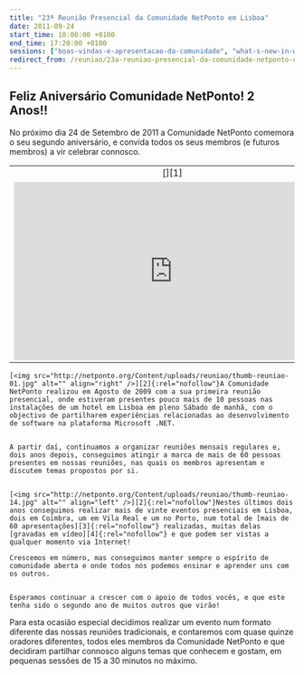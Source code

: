 ```yaml
---
title: "23ª Reunião Presencial da Comunidade NetPonto em Lisboa"
date: 2011-09-24
start_time: 10:00:00 +0100
end_time: 17:20:00 +0100
sessions: ["boas-vindas-e-apresentacao-da-comunidade", "what-s-new-in-windows-azure-platform", "asp-net-webforms-tagmapping-e-a-reciclagem-reutilizacao-de-aplicacoes", "fluentvalidation-build-validation-rules-for-your-business-objects", "know-your-sql-server-dynamic-management-views-dmvs", "biztalk-mapper-como-funcionam-os-mapas-em-biztalk-server-2010", "quartz-net-agendamento-de-execucao-de-tarefas", "cross-platform-mobile-development-with-csharp", "the-clean-coder-a-code-of-conduct-for-professional-programmers", "getting-async-with-csharp-5-0-visual-studio-11", "criar-uma-aplicacao-xaml-para-windows-8", "introducao-ao-exchange-web-services-api", "formas-de-heranca-em-javascript", "entity-framework-4-1-code-first", "who-needs-stored-procedures-anyway"]
redirect_from: /reuniao/23a-reuniao-presencial-da-comunidade-netponto-em-lisboa/
---
```

<h2>Feliz Aniversário Comunidade NetPonto! 2 Anos!!</h2>
<div class="paragraph" style="text-align: left; display: block;"> No próximo dia 24 de Setembro de 2011 a Comunidade NetPonto comemora o seu segundo aniversário, e convida todos os seus membros (e futuros membros) a vir celebrar connosco.

<table border="0" width="100%" cellspacing="0" cellpadding="0">
<tr>
<td align="center">[<img src="http://netponto.org/Content/uploads/reuniao/logo-aniversario-2011.png" alt="" />][1]</td>
</tr>
<tr>
	<td align="center"><iframe width="560" height="315" src="http://www.youtube.com/embed/XWcg_4xqnok?rel=0" frameborder="0" allowfullscreen></iframe></td>
</tr>
</table>
<div class="paragraph" style="text-align: left; display: block;">
	
	[<img src="http://netponto.org/Content/uploads/reuniao/thumb-reuniao-01.jpg" alt="" align="right" />][2]{:rel="nofollow"}A Comunidade NetPonto realizou em Agosto de 2009 com a sua primeira reunião presencial, onde estiveram presentes pouco mais de 10 pessoas nas instalações de um hotel em Lisboa em pleno Sábado de manhã, com o objectivo de partilharem experiências relacionadas ao desenvolvimento de software na plataforma Microsoft .NET.

	
	A partir daí, continuamos a organizar reuniões mensais regulares e, dois anos depois, conseguimos atingir a marca de mais de 60 pessoas presentes em nossas reuniões, nas quais os membros apresentam e discutem temas propostos por si.

	
	[<img src="http://netponto.org/Content/uploads/reuniao/thumb-reuniao-14.jpg" alt="" align="left" />][2]{:rel="nofollow"}Nestes últimos dois anos conseguimos realizar mais de vinte eventos presenciais em Lisboa, dois em Coimbra, um em Vila Real e um no Porto, num total de [mais de 60 apresentações][3]{:rel="nofollow"} realizadas, muitas delas [gravadas em vídeo][4]{:rel="nofollow"} e que podem ser vistas a qualquer momento via Internet!
	
	Crescemos em número, mas conseguimos manter sempre o espírito de comunidade aberta e onde todos nós podemos ensinar e aprender uns com os outros.

	
	Esperamos continuar a crescer com o apoio de todos vocês, e que este tenha sido o segundo ano de muitos outros que virão!

<div class="paragraph" style=" text-align: left; display: block;">
	Para esta ocasião especial decidimos realizar um evento num formato diferente das nossas reuniões tradicionais, e contaremos com quase quinze oradores diferentes, todos eles membros da Comunidade NetPonto e que decidiram partilhar connosco alguns temas que conhecem e gostam, em pequenas sessões de 15 a 30 minutos no máximo.

[1]: http://netponto.org "2º Aniversário da Comunidade NetPonto"
[2]: http://picasaweb.google.com/netponto.org "Fotos"
[3]: http://www.slideshare.net/NetPonto/presentations "Veja os slides das apresentações que já realizamos!"
[4]: http://www.youtube.com/netpontocomunidade "Assista os vídeos de algumas das apresentações que já realizamos!"

